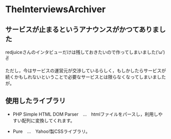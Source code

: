 TheInterviewsArchiver
=====================

サービスが止まるというアナウンスがかつてありました
----------

redjuiceさんのインタビューだけは残しておきたいので作ってしまいました(‘ω’)✌

ただし，今はサービスの運営元が交渉しているらしく，もしかしたらサービスが続くかもしれないということで必要なサービスとは限らなくなってしまいましたが。


使用したライブラリ
------------

* PHP Simple HTML DOM Parser　…　htmlファイルをパースし，利用しやすい配列に変換してくれます。

* Pure　…　Yahoo!製CSSライブラリ。
